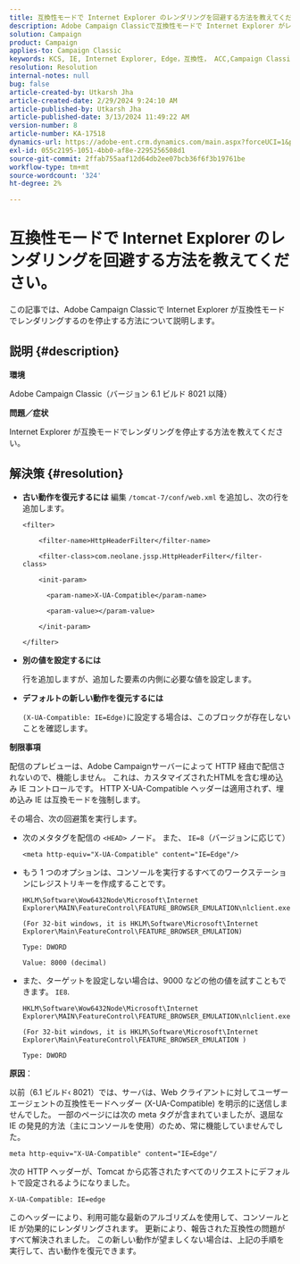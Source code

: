 ```yaml
---
title: 互換性モードで Internet Explorer のレンダリングを回避する方法を教えてください。
description: Adobe Campaign Classicで互換性モードで Internet Explorer がレンダリングを停止する方法を説明します。
solution: Campaign
product: Campaign
applies-to: Campaign Classic
keywords: KCS, IE, Internet Explorer, Edge，互換性， ACC,Campaign Classic
resolution: Resolution
internal-notes: null
bug: false
article-created-by: Utkarsh Jha
article-created-date: 2/29/2024 9:24:10 AM
article-published-by: Utkarsh Jha
article-published-date: 3/13/2024 11:49:22 AM
version-number: 8
article-number: KA-17518
dynamics-url: https://adobe-ent.crm.dynamics.com/main.aspx?forceUCI=1&pagetype=entityrecord&etn=knowledgearticle&id=3f94054a-e4d6-ee11-9079-6045bd0067ea
exl-id: 055c2195-1051-4bb0-af8e-2295256508d1
source-git-commit: 2ffab755aaf12d64db2ee07bcb36f6f3b19761be
workflow-type: tm+mt
source-wordcount: '324'
ht-degree: 2%

---
```


# 互換性モードで Internet Explorer のレンダリングを回避する方法を教えてください。


この記事では、Adobe Campaign Classicで Internet Explorer が互換性モードでレンダリングするのを停止する方法について説明します。

## 説明 {#description}


<b>環境</b>

Adobe Campaign Classic（バージョン 6.1 ビルド 8021 以降）

<b>問題／症状</b>

Internet Explorer が互換モードでレンダリングを停止する方法を教えてください。


## 解決策 {#resolution}


- <b>古い動作を復元するには</b>
編集 `/tomcat-7/conf/web.xml` を追加し、次の行を追加します。


  ```
  <filter>
  
      <filter-name>HttpHeaderFilter</filter-name>
  
      <filter-class>com.neolane.jssp.HttpHeaderFilter</filter-
  class>
  
      <init-param>
  
        <param-name>X-UA-Compatible</param-name>
  
        <param-value></param-value>
  
      </init-param>
  
  </filter>
  ```




- <b>別の値を設定するには</b>

  行を追加しますが、追加した要素の内側に必要な値を設定します。
- <b>デフォルトの新しい動作を復元するには</b>

  `(X-UA-Compatible: IE=Edge)`に設定する場合は、このブロックが存在しないことを確認します。


<b>制限事項</b>

配信のプレビューは、Adobe Campaignサーバーによって HTTP 経由で配信されないので、機能しません。 これは、カスタマイズされたHTMLを含む埋め込み IE コントロールです。 HTTP X-UA-Compatible ヘッダーは適用されず、埋め込み IE は互換モードを強制します。

その場合、次の回避策を実行します。

- 次のメタタグを配信の `<HEAD>` ノード。 また、 `IE=8`（バージョンに応じて）


  ```
  <meta http-equiv="X-UA-Compatible" content="IE=Edge"/>
  ```




- もう 1 つのオプションは、コンソールを実行するすべてのワークステーションにレジストリキーを作成することです。


  ```
  HKLM\Software\Wow6432Node\Microsoft\Internet Explorer\MAIN\FeatureControl\FEATURE_BROWSER_EMULATION\nlclient.exe
  
  (For 32-bit windows, it is HKLM\Software\Microsoft\Internet Explorer\Main\FeatureControl\FEATURE_BROWSER_EMULATION)
  
  Type: DWORD
  
  Value: 8000 (decimal)
  ```




- また、ターゲットを設定しない場合は、9000 などの他の値を試すこともできます。 `IE8`.

  ```
  HKLM\Software\Wow6432Node\Microsoft\Internet Explorer\MAIN\FeatureControl\FEATURE_BROWSER_EMULATION\nlclient.exe
  
  (For 32-bit windows, it is HKLM\Software\Microsoft\Internet Explorer\Main\FeatureControl\FEATURE_BROWSER_EMULATION )
  
  Type: DWORD
  ```


<b>原因</b>：

以前（6.1 ビルド‹ 8021）では、サーバは、Web クライアントに対してユーザーエージェントの互換性モードヘッダー (X-UA-Compatible) を明示的に送信しませんでした。 一部のページには次の meta タグが含まれていましたが、退屈な IE の発見的方法（主にコンソールを使用）のため、常に機能していませんでした。


```
meta http-equiv="X-UA-Compatible" content="IE=Edge"/
```


次の HTTP ヘッダーが、Tomcat から応答されたすべてのリクエストにデフォルトで設定されるようになりました。


```
X-UA-Compatible: IE=edge
```


このヘッダーにより、利用可能な最新のアルゴリズムを使用して、コンソールと IE が効果的にレンダリングされます。 更新により、報告された互換性の問題がすべて解決されました。 この新しい動作が望ましくない場合は、上記の手順を実行して、古い動作を復元できます。
